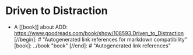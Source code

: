 # Driven to Distraction

 - A [[book]] about ADD: https://www.goodreads.com/book/show/108593.Driven_to_Distraction
[//begin]: # "Autogenerated link references for markdown compatibility"
[book]: ../book "book"
[//end]: # "Autogenerated link references"